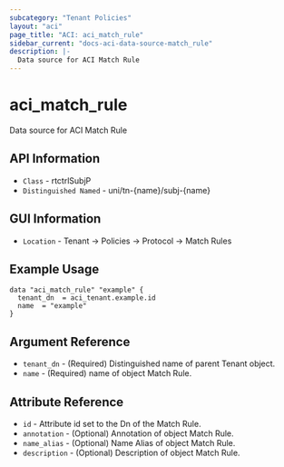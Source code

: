 ```yaml
---
subcategory: "Tenant Policies"
layout: "aci"
page_title: "ACI: aci_match_rule"
sidebar_current: "docs-aci-data-source-match_rule"
description: |-
  Data source for ACI Match Rule
---
```


# aci_match_rule #

Data source for ACI Match Rule


## API Information ##

* `Class` - rtctrlSubjP
* `Distinguished Named` - uni/tn-{name}/subj-{name}

## GUI Information ##

* `Location` - Tenant -> Policies -> Protocol -> Match Rules



## Example Usage ##

```hcl
data "aci_match_rule" "example" {
  tenant_dn  = aci_tenant.example.id
  name  = "example"
}
```

## Argument Reference ##

* `tenant_dn` - (Required) Distinguished name of parent Tenant object.
* `name` - (Required) name of object Match Rule.

## Attribute Reference ##
* `id` - Attribute id set to the Dn of the Match Rule.
* `annotation` - (Optional) Annotation of object Match Rule.
* `name_alias` - (Optional) Name Alias of object Match Rule.
* `description` - (Optional) Description of object Match Rule.
